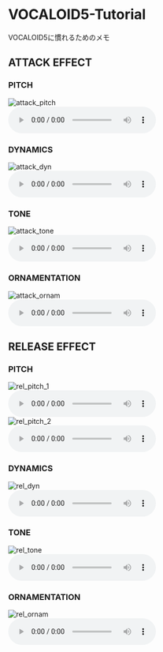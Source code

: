 # VOCALOID5-Tutorial
VOCALOID5に慣れるためのメモ

## ATTACK EFFECT
### PITCH
![attack_pitch](image/attack_pitch.png)<br>
<audio src="sound/attack_pitch.mp3" controls></audio><br>
### DYNAMICS
![attack_dyn](image/attack_dyn.png)<br>
<audio src="sound/attack_dyn.mp3" controls></audio><br>
### TONE
![attack_tone](image/attack_tone.png)<br>
<audio src="sound/attack_tone.mp3" controls></audio><br>
### ORNAMENTATION
![attack_ornam](image/attack_ornam.png)<br>
<audio src="sound/attack_ornam.mp3" controls></audio><br>

## RELEASE EFFECT
### PITCH
![rel_pitch_1](image/rel_pitch_1.png)<br>
<audio src="sound/rel_pitch_1.mp3" controls></audio><br>
![rel_pitch_2](image/rel_pitch_2.png)<br>
<audio src="sound/rel_pitch_3.mp3" controls></audio><br>
### DYNAMICS
![rel_dyn](image/rel_dyn.png)<br>
<audio src="sound/rel_dyn.mp3" controls></audio><br>
### TONE
![rel_tone](image/rel_tone.png)<br>
<audio src="sound/rel_tone.mp3" controls></audio><br>
### ORNAMENTATION
![rel_ornam](image/rel_ornam.png)<br>
<audio src="sound/rel_ornam.mp3" controls></audio><br>